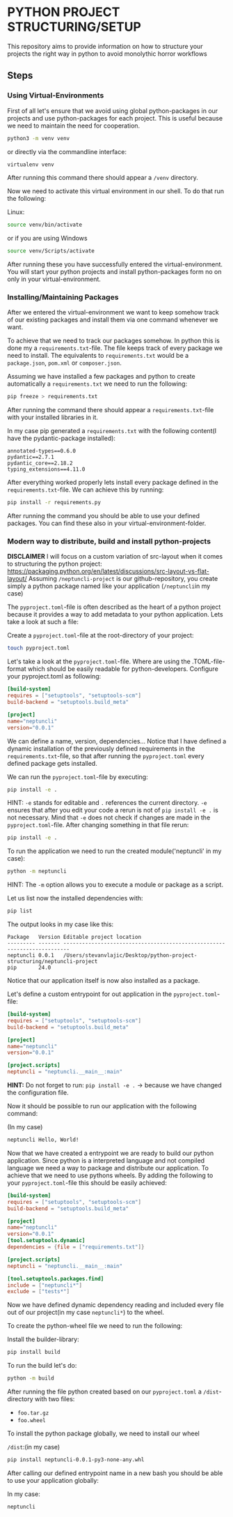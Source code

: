 # PYTHON PROJECT STRUCTURING/SETUP
This repository aims to provide information on how to structure your projects the right way in python to avoid monolythic horror workflows

## Steps

### Using Virtual-Environments

First of all let's ensure that we avoid using global python-packages in our projects and use python-packages for each project. This is useful because we need to maintain the need for cooperation.

```bash
python3 -m venv venv
```

or directly via the commandline interface:

```bash
virtualenv venv
```

After running this command there should appear a `/venv` directory.

Now we need to activate this virtual environment in our shell. To do that run the following: 

Linux: 
```bash
source venv/bin/activate
```

or if you are using Windows

```bash
source venv/Scripts/activate
```

After running these you have successfully entered the virtual-environment. You will start your python projects and install python-packages form no on only in your virtual-environment.

### Installing/Maintaining Packages

After we entered the virtual-environment we want to keep somehow track of our existing packages and install them via one command whenever we want. 

To achieve that we need to track our packages somehow. In python this is done my a `requirements.txt`-file. The file keeps track of every package we need to install. The equivalents to `requirements.txt` would be a `package.json`, `pom.xml` or `composer.json`.


Assuming we have installed a few packages and python to create automatically a `requirements.txt` we need to run the following: 

```bash
pip freeze > requirements.txt
```

After running the command there should appear a `requirements.txt`-file with your installed libraries in it. 

In my case pip generated a `requirements.txt` with the following content(I have the pydantic-package installed): 

```text
annotated-types==0.6.0
pydantic==2.7.1
pydantic_core==2.18.2
typing_extensions==4.11.0
```

After everything worked properly lets install every package defined in the `requirements.txt`-file. We can achieve this by running: 
 
```bash
pip install -r requirements.py
```

After running the command you should be able to use your defined packages. You can find these also in your virtual-environment-folder.


### Modern way to distribute, build and install python-projects

**DISCLAIMER** I will focus on a custom variation of src-layout when it comes to structuring the python project: https://packaging.python.org/en/latest/discussions/src-layout-vs-flat-layout/ 
Assuming `/neptuncli-project` is our github-repository, you create simply a python package named like your application (`/neptuncli`in my case)  

The `pyproject.toml`-file is often described as the heart of a python project because it provides a way to add metadata to your python application. Lets take a look at such a file: 

Create a `pyproject.toml`-file at the root-directory of your project: 

```bash
touch pyproject.toml
```

Let's take a look at the `pyproject.toml`-file. Where are using the .TOML-file-format which should be easily readable for python-developers. Configure your pyproject.toml as following:

```TOML
[build-system]
requires = ["setuptools", "setuptools-scm"]
build-backend = "setuptools.build_meta"

[project]
name="neptuncli"
version="0.0.1"
```

We can define a name, version, dependencies... Notice that I have defined a dynamic installation of the previously defined requirements in the `requirements.txt`-file, so that after running the `pyproject.toml` every defined package gets installed.

We can run the `pyproject.toml`-file by executing: 

```bash
pip install -e . 
```

HINT: `-e` stands for editable and `.` references the current directory. `-e` ensures that after you edit your code a rerun is not of `pip install -e .` is not necessary. Mind that `-e` does not check if changes are made in the `pyproject.toml`-file. After changing something in that file rerun:

```bash
pip install -e . 
```


To run the application we need to run the created  module('neptuncli' in my case): 

```bash
python -m neptuncli
```

HINT: The `-m` option allows you to execute a module or package as a script.


Let us list now the installed dependencies with:

```bash
pip list
```

The output looks in my case like this:

```text
Package   Version Editable project location
--------- ------- ------------------------------------------------------------------------
neptuncli 0.0.1   /Users/stevanvlajic/Desktop/python-project-structuring/neptuncli-project
pip       24.0
```

Notice that our application itself is now also installed as a package.


Let's define a custom entrypoint for out application in the `pyproject.toml`-file: 


```toml
[build-system]
requires = ["setuptools", "setuptools-scm"]
build-backend = "setuptools.build_meta"

[project]
name="neptuncli"
version="0.0.1"

[project.scripts]
neptuncli = "neptuncli.__main__:main"
```

**HINT:** Do not forget to run: `pip install -e .` -> because we have changed the configuration file.

Now it should be possible to run our application with the following command: 

(In my case)
```bash
neptuncli Hello, World! 
```

Now that we have created a entrypoint we are ready to build our python application. Since python is a interpreted language and not compiled language we need a way to package and distribute our application. To achieve that we need to use pythons wheels. By adding the following to your `pyproject.toml`-file this should be easily achieved:

```toml
[build-system]
requires = ["setuptools", "setuptools-scm"]
build-backend = "setuptools.build_meta"

[project]
name="neptuncli"
version="0.0.1"
[tool.setuptools.dynamic]
dependencies = {file = ["requirements.txt"]}

[project.scripts]
neptuncli = "neptuncli.__main__:main"

[tool.setuptools.packages.find]
include = ["neptuncli*"]
exclude = ["tests*"]
```

Now we have defined dynamic dependency reading and included every file out of our project(in my case `neptuncli*`) to the wheel. 

To create the python-wheel file we need to run the following: 


Install the builder-library: 
```bash
pip install build
```

To run the build let's do: 
```bash
python -m build
```

After running the file python created based on our `pyproject.toml` a `/dist`-directory with two files: 
* `foo.tar.gz`
* `foo.wheel`


To install the python package globally, we need to install our wheel

`/dist`:(in my case)

```bash
pip install neptuncli-0.0.1-py3-none-any.whl
```

After calling our defined entrypoint name in a new bash you should be able to use your application globally:

In my case:
```bash
neptuncli
```